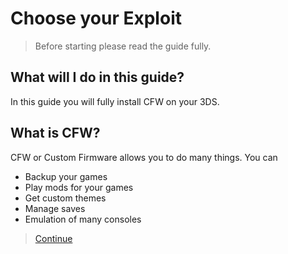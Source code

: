 # Choose your Exploit

> Before starting please read the guide fully. 

## What will I do in this guide?

In this guide you will fully install CFW on your 3DS.

## What is CFW?

CFW or Custom Firmware allows you to do many things. 
You can

- Backup your games
- Play mods for your games
- Get custom themes
- Manage saves
- Emulation of many consoles



> [Continue](what-do-i-need-to-know)